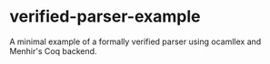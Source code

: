 # verified-parser-example
A minimal example of a formally verified parser using ocamllex and Menhir's Coq backend.
